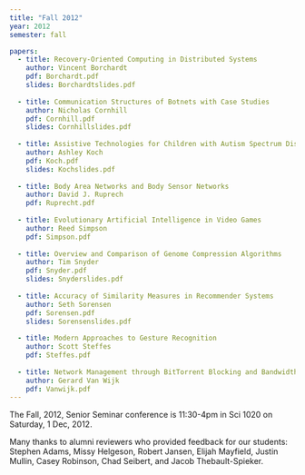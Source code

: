 ```yaml
---
title: "Fall 2012"
year: 2012
semester: fall

papers:
  - title: Recovery-Oriented Computing in Distributed Systems
    author: Vincent Borchardt
    pdf: Borchardt.pdf
    slides: Borchardtslides.pdf
 
  - title: Communication Structures of Botnets with Case Studies
    author: Nicholas Cornhill
    pdf: Cornhill.pdf
    slides: Cornhillslides.pdf
 
  - title: Assistive Technologies for Children with Autism Spectrum Disorders
    author: Ashley Koch
    pdf: Koch.pdf
    slides: Kochslides.pdf
 
  - title: Body Area Networks and Body Sensor Networks
    author: David J. Ruprech
    pdf: Ruprecht.pdf
 
  - title: Evolutionary Artificial Intelligence in Video Games
    author: Reed Simpson
    pdf: Simpson.pdf
 
  - title: Overview and Comparison of Genome Compression Algorithms
    author: Tim Snyder
    pdf: Snyder.pdf
    slides: Snyderslides.pdf
 
  - title: Accuracy of Similarity Measures in Recommender Systems
    author: Seth Sorensen
    pdf: Sorensen.pdf
    slides: Sorensenslides.pdf
 
  - title: Modern Approaches to Gesture Recognition
    author: Scott Steffes
    pdf: Steffes.pdf
 
  - title: Network Management through BitTorrent Blocking and Bandwidth Shaping by ISPs
    author: Gerard Van Wijk
    pdf: Vanwijk.pdf 
---
```


The Fall, 2012, Senior Seminar conference is 11:30-4pm in Sci 1020 on Saturday, 1 Dec, 2012.

Many thanks to alumni reviewers who provided feedback for our students: Stephen Adams, Missy Helgeson, Robert Jansen, Elijah Mayfield, Justin Mullin, Casey Robinson, Chad Seibert, and Jacob Thebault-Spieker.